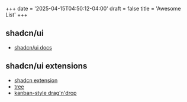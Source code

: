 +++
date = '2025-04-15T04:50:12-04:00'
draft = false
title = 'Awesome List'
+++

## shadcn/ui

* [shadcn/ui docs](https://ui.shadcn.com/docs/)

## shadcn/ui extensions

* [shadcn extension](https://github.com/BelkacemYerfa/shadcn-extension)
* [tree](https://extends.vercel.app/components/tree)
* [kanban-style drag'n'drop](https://github.com/Georgegriff/react-dnd-kit-tailwind-shadcn-ui)